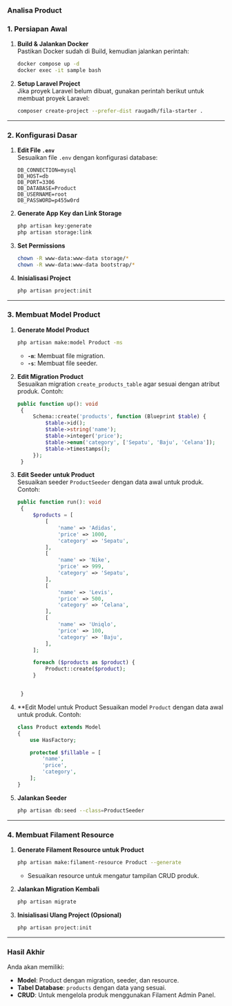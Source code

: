### Analisa Product

### 1. **Persiapan Awal**
1. **Build & Jalankan Docker**  
   Pastikan Docker sudah di Build, kemudian jalankan perintah:
   ```bash
   docker compose up -d
   docker exec -it sample bash
   ```

2. **Setup Laravel Project**  
   Jika proyek Laravel belum dibuat, gunakan perintah berikut untuk membuat proyek Laravel:
   ```bash
   composer create-project --prefer-dist raugadh/fila-starter .
   ```

---

### 2. **Konfigurasi Dasar**
1. **Edit File `.env`**  
   Sesuaikan file `.env` dengan konfigurasi database:
   ```env
   DB_CONNECTION=mysql
   DB_HOST=db
   DB_PORT=3306
   DB_DATABASE=Product
   DB_USERNAME=root
   DB_PASSWORD=p455w0rd
   ```

2. **Generate App Key dan Link Storage**
   ```bash
   php artisan key:generate
   php artisan storage:link
   ```

3. **Set Permissions**
   ```bash
   chown -R www-data:www-data storage/*
   chown -R www-data:www-data bootstrap/*
   ```

4. **Inisialisasi Project**
   ```bash
   php artisan project:init
   ```

---

### 3. **Membuat Model Product**
1. **Generate Model Product**
   ```bash
   php artisan make:model Product -ms
   ```
   - **`-m`**: Membuat file migration.
   - **`-s`**: Membuat file seeder.

2. **Edit Migration Product**  
   Sesuaikan migration `create_products_table` agar sesuai dengan atribut produk. Contoh:
   ```php
   public function up(): void
    {
        Schema::create('products', function (Blueprint $table) {
            $table->id();
            $table->string('name');
            $table->integer('price');
            $table->enum('category', ['Sepatu', 'Baju', 'Celana']);
            $table->timestamps();
        });
    }
   ```

3. **Edit Seeder untuk Product**  
   Sesuaikan seeder `ProductSeeder` dengan data awal untuk produk. Contoh:
   ```php
   public function run(): void
    {
        $products = [
            [
                'name' => 'Adidas',
                'price' => 1000,
                'category' => 'Sepatu',
            ],
            [
                'name' => 'Nike',
                'price' => 999,
                'category' => 'Sepatu',
            ],
            [
                'name' => 'Levis',
                'price' => 500,
                'category' => 'Celana',
            ],
            [
                'name' => 'Uniqlo',
                'price' => 100,
                'category' => 'Baju',
            ],
        ];

        foreach ($products as $product) {
            Product::create($product);
        }


    }
   ```
4. **Edit Model untuk Product
    Sesuaikan model `Product` dengan data awal untuk produk. Contoh:
    ```php
    class Product extends Model
    {
        use HasFactory;

        protected $fillable = [
            'name',
            'price',
            'category',
        ];
    }
    ```


5. **Jalankan Seeder**
   ```bash
   php artisan db:seed --class=ProductSeeder
   ```

---

### 4. **Membuat Filament Resource**
1. **Generate Filament Resource untuk Product**
   ```bash
   php artisan make:filament-resource Product --generate
   ```
   - Sesuaikan resource untuk mengatur tampilan CRUD produk.

2. **Jalankan Migration Kembali**
   ```bash
   php artisan migrate
   ```

3. **Inisialisasi Ulang Project (Opsional)**
   ```bash
   php artisan project:init
   ```

---

### Hasil Akhir
Anda akan memiliki:
- **Model**: Product dengan migration, seeder, dan resource.
- **Tabel Database**: `products` dengan data yang sesuai.
- **CRUD**: Untuk mengelola produk menggunakan Filament Admin Panel.